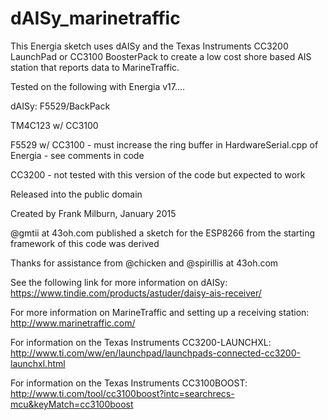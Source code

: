 # dAISy_marinetraffic
This Energia sketch uses dAISy and the Texas Instruments CC3200 LaunchPad or CC3100 BoosterPack to create a low cost shore based AIS station that reports data to MarineTraffic.

Tested on the following with Energia v17....

  dAISy: F5529/BackPack
  
  TM4C123 w/ CC3100
  
  F5529 w/ CC3100 - must increase the ring buffer in HardwareSerial.cpp of Energia - see comments in code
  
  CC3200 - not tested with this version of the code but expected to work

Released into the public domain

Created by Frank Milburn, January 2015

  @gmtii at 43oh.com published a sketch for the ESP8266 from the starting framework of this code was derived
  
  Thanks for assistance from @chicken and @spirillis at 43oh.com

See the following link for more information on dAISy: https://www.tindie.com/products/astuder/daisy-ais-receiver/

For more information on MarineTraffic and setting up a receiving station: http://www.marinetraffic.com/

For information on the Texas Instruments CC3200-LAUNCHXL: http://www.ti.com/ww/en/launchpad/launchpads-connected-cc3200-launchxl.html

For information on the Texas Instruments CC3100BOOST:
http://www.ti.com/tool/cc3100boost?intc=searchrecs-mcu&keyMatch=cc3100boost

